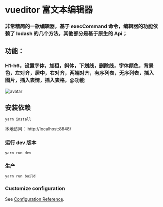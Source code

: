 # vueditor 富文本编辑器

### 非常精简的一款编辑器，基于 execCommand 命令，编辑器的功能依赖了 lodash 的几个方法，其他部分是基于原生的 Api；

## 功能：

### H1-h6，设置字体，加粗，斜体，下划线，删除线，字体颜色，背景色，左对齐，居中，右对齐，两端对齐，有序列表，无序列表，插入图片，插入表情，插入表格，@功能


![avatar](https://github.com/zhy023/vueditor/blob/master/vueditor.jpg)

## 安装依赖
```
yarn install
```

本地访问： http://localhost:8848/

### 运行 dev 版本
```
yarn run dev
```

### 生产
```
yarn run build
```

### Customize configuration
See [Configuration Reference](https://cli.vuejs.org/config/).
